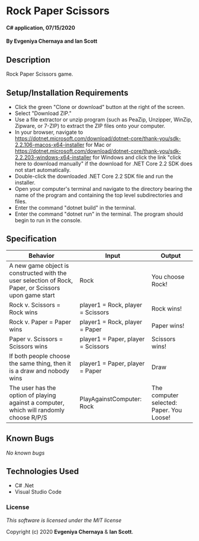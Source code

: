 # Rock Paper Scissors

#### C# application, 07/15/2020

#### By **Evgeniya Chernaya and Ian Scott**

## Description

Rock Paper Scissors game.

## Setup/Installation Requirements

* Click the green "Clone or download" button at the right of the screen.
* Select "Download ZIP."
* Use a file extractor or unzip program (such as PeaZip, Unzipper, WinZip, Zipware, or 7-ZIP) to extract the ZIP files onto your computer.
* In your browser, navigate to https://dotnet.microsoft.com/download/dotnet-core/thank-you/sdk-2.2.106-macos-x64-installer for Mac or https://dotnet.microsoft.com/download/dotnet-core/thank-you/sdk-2.2.203-windows-x64-installer for Windows and click the link "click here to download manually" if the download for .NET Core 2.2 SDK does not start automatically.
* Double-click the downloaded .NET Core 2.2 SDK file and run the installer.
* Open your computer's terminal and navigate to the directory bearing the name of the program and containing the top level subdirectories and files.
* Enter the command "dotnet build" in the terminal.
* Enter the command "dotnet run" in the terminal. The program should begin to run in the console.

## Specification

| Behavior | Input | Output|
|----------|-------|-------|
| A new game object is constructed with the user selection of Rock, Paper, or Scissors upon game start | Rock | You choose Rock! |
| Rock v. Scissors = Rock wins | player1 = Rock, player = Scissors | Rock wins! |
| Rock v. Paper = Paper wins | player1 = Rock, player = Paper | Paper wins! |
| Paper v. Scissors = Scissors wins | player1 = Paper, player = Scissors | Scissors wins! |
| If both people choose the same thing, then it is a draw and nobody wins | player1 = Paper, player = Paper | Draw |
| The user has the option of playing against a computer, which will randomly choose R/P/S | PlayAgainstComputer: Rock | The computer selected: Paper. You Loose! |


## Known Bugs

_No known bugs_

## Technologies Used

  * C# .Net
  * Visual Studio Code

### License

_This software is licensed under the MIT license_

Copyright (c) 2020 **Evgeniya Chernaya** & **Ian Scott**.